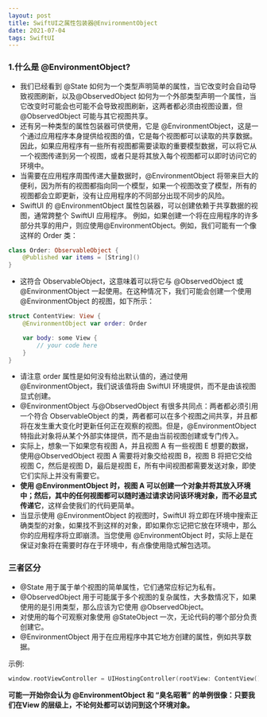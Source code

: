 ```yaml
---
layout: post
title: SwiftUI之属性包装器@EnvironmentObject
date: 2021-07-04
tags: SwiftUI
---
```



### 1.什么是 @EnvironmentObject?
- 我们已经看到 @State 如何为一个类型声明简单的属性，当它改变时会自动导致视图刷新，以及@ObservedObject 如何为一个外部类型声明一个属性，当它改变时可能会也可能不会导致视图刷新，这两者都必须由视图设置，但 @ObservedObject 可能与其它视图共享。
- 还有另一种类型的属性包装器可供使用，它是 @EnvironmentObject，这是一个通过应用程序本身提供给视图的值，它是每个视图都可以读取的共享数据。因此，如果应用程序有一些所有视图都需要读取的重要模型数据，可以将它从一个视图传递到另一个视图，或者只是将其放入每个视图都可以即时访问它的环境中。
- 当需要在应用程序周围传递大量数据时，@EnvironmentObject 将带来巨大的便利，因为所有的视图都指向同一个模型，如果一个视图改变了模型，所有的视图都会立即更新，没有让应用程序的不同部分出现不同步的风险。
- SwiftUI 的 @EnvironmentObject 属性包装器，可以创建依赖于共享数据的视图，通常跨整个 SwiftUI 应用程序。 例如，如果创建一个将在应用程序的许多部分共享的用户，则应使用@EnvironmentObject。例如，我们可能有一个像这样的 Order 类：
```swift
class Order: ObservableObject {
    @Published var items = [String]()
}
```
- 这符合 ObservableObject，这意味着可以将它与 @ObservedObject 或 @EnvironmentObject 一起使用。在这种情况下，我们可能会创建一个使用@EnvironmentObject 的视图，如下所示：
```swift
struct ContentView: View {
    @EnvironmentObject var order: Order

    var body: some View {
        // your code here
    }
}
```
- 请注意 order 属性是如何没有给出默认值的，通过使用 @EnvironmentObject，我们说该值将由 SwiftUI 环境提供，而不是由该视图显式创建。
- @EnvironmentObject 与@ObservedObject 有很多共同点：两者都必须引用一个符合 ObservableObject 的类，两者都可以在多个视图之间共享，并且都将在发生重大变化时更新任何正在观察的视图。但是，@EnvironmentObject 特指此对象将从某个外部实体提供，而不是由当前视图创建或专门传入。
- 实际上，想象一下如果您有视图 A，并且视图 A 有一些视图 E 想要的数据，使用@ObservedObject 视图 A 需要将对象交给视图 B，视图 B 将把它交给视图 C，然后是视图 D，最后是视图 E，所有中间视图都需要发送对象，即使它们实际上并没有需要它。
- **使用 @EnvironmentObject 时，视图 A 可以创建一个对象并将其放入环境中；然后，其中的任何视图都可以随时通过请求访问该环境对象，而不必显式传递它**，这样会使我们的代码更简单。
- 当显示使用 @EnvironmentObject 的视图时，SwiftUI 将立即在环境中搜索正确类型的对象，如果找不到这样的对象，即如果你忘记把它放在环境中，那么你的应用程序将立即崩溃。当您使用 @EnvironmentObject 时，实际上是在保证对象将在需要时存在于环境中，有点像使用隐式解包选项。

### 三者区分
- @State 用于属于单个视图的简单属性，它们通常应标记为私有。
- @ObservedObject 用于可能属于多个视图的复杂属性，大多数情况下，如果使用的是引用类型，那么应该为它使用 @ObservedObject。
- 对使用的每个可观察对象使用 @StateObject 一次，无论代码的哪个部分负责创建它。
- @EnvironmentObject 用于在应用程序中其它地方创建的属性，例如共享数据。

示例:
```swift
window.rootViewController = UIHostingController(rootView: ContentView().environmentObject(CalculatorModel()))
```
**可能一开始你会认为 @EnvironmentObject 和 “臭名昭著” 的单例很像：只要我们在View 的层级上，不论何处都可以访问到这个环境对象。**
